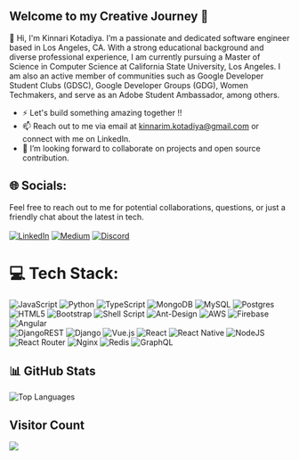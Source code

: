 ## Welcome to my Creative Journey 💫

👋 Hi, I'm Kinnari Kotadiya. I’m a passionate and dedicated software engineer based in Los Angeles, CA. With a strong educational background and diverse professional experience, I am currently pursuing a Master of Science in Computer Science at California State University, Los Angeles. I am also an active member of communities such as Google Developer Student Clubs (GDSC), Google Developer Groups (GDG), Women Techmakers, and serve as an Adobe Student Ambassador, among others.
<br/>
- ⚡ Let's build something amazing together !!
- 📫 Reach out to me via email at kinnarim.kotadiya@gmail.com or connect with me on LinkedIn.
- 🌱 I’m looking forward to collaborate on projects and open source contribution.

## 🌐 Socials:
Feel free to reach out to me for potential collaborations, questions, or just a friendly chat about the latest in tech.<br/><br/>
[![LinkedIn](https://img.shields.io/badge/LinkedIn-%230077B5.svg?logo=linkedin&logoColor=white)](https://www.linkedin.com/in/kinnarik/)
[![Medium](https://img.shields.io/badge/Medium-12100E?logo=medium&logoColor=white)](https://medium.com/@kinnari2171998)
[![Discord](https://img.shields.io/badge/Discord-%237289DA.svg?logo=discord&logoColor=white)](https://discord.gg/kinnari_68529)

# 💻 Tech Stack:
![JavaScript](https://img.shields.io/badge/javascript-%23323330.svg?style=for-the-badge&logo=javascript&logoColor=%23F7DF1E)
![Python](https://img.shields.io/badge/python-3670A0?style=for-the-badge&logo=python&logoColor=ffdd54) 
![TypeScript](https://img.shields.io/badge/typescript-%23007ACC.svg?style=for-the-badge&logo=typescript&logoColor=white)
![MongoDB](https://img.shields.io/badge/MongoDB-%234ea94b.svg?style=for-the-badge&logo=mongodb&logoColor=white)
![MySQL](https://img.shields.io/badge/mysql-%2300000f.svg?style=for-the-badge&logo=mysql&logoColor=white)
![Postgres](https://img.shields.io/badge/postgres-%23316192.svg?style=for-the-badge&logo=postgresql&logoColor=white)
![HTML5](https://img.shields.io/badge/html5-%23E34F26.svg?style=for-the-badge&logo=html5&logoColor=white) 
![Bootstrap](https://img.shields.io/badge/bootstrap-%23563D7C.svg?style=for-the-badge&logo=bootstrap&logoColor=white) 
![Shell Script](https://img.shields.io/badge/shell_script-%23121011.svg?style=for-the-badge&logo=gnu-bash&logoColor=white) 
![Ant-Design](https://img.shields.io/badge/-AntDesign-%230170FE?style=for-the-badge&logo=ant-design&logoColor=white)
![AWS](https://img.shields.io/badge/AWS-%23FF9900.svg?style=for-the-badge&logo=amazon-aws&logoColor=white) 
![Firebase](https://img.shields.io/badge/firebase-%23039BE5.svg?style=for-the-badge&logo=firebase) 
![Angular](https://img.shields.io/badge/angular-%23DD0031.svg?style=for-the-badge&logo=angular&logoColor=white)  
![DjangoREST](https://img.shields.io/badge/DJANGO-REST-ff1709?style=for-the-badge&logo=django&logoColor=white&color=ff1709&labelColor=gray) 
![Django](https://img.shields.io/badge/django-%23092E20.svg?style=for-the-badge&logo=django&logoColor=white) 
![Vue.js](https://img.shields.io/badge/vuejs-%2335495e.svg?style=for-the-badge&logo=vuedotjs&logoColor=%234FC08D) 
![React](https://img.shields.io/badge/react-%2320232a.svg?style=for-the-badge&logo=react&logoColor=%2361DAFB)
![React Native](https://img.shields.io/badge/react_native-%2320232a.svg?style=for-the-badge&logo=react&logoColor=%2361DAFB) 
![NodeJS](https://img.shields.io/badge/node.js-6DA55F?style=for-the-badge&logo=node.js&logoColor=white) 
![React Router](https://img.shields.io/badge/React_Router-CA4245?style=for-the-badge&logo=react-router&logoColor=white) 
![Nginx](https://img.shields.io/badge/nginx-%23009639.svg?style=for-the-badge&logo=nginx&logoColor=white)
![Redis](https://img.shields.io/badge/redis-%23DD0031.svg?style=for-the-badge&logo=redis&logoColor=white)
![GraphQL](https://img.shields.io/badge/-GraphQL-E10098?style=for-the-badge&logo=graphql&logoColor=white)

## 📊 GitHub Stats

![Top Languages](https://github-readme-stats.vercel.app/api/top-langs/?username=Kinnari7&theme=dark&hide_border=false&include_all_commits=true&count_private=true&layout=compact)

## Visitor Count
<p align="left"> 
  <img src="https://profile-counter.glitch.me/Kinnari7/count.svg" />
</p>
